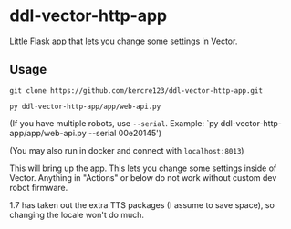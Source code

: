 # ddl-vector-http-app
Little Flask app that lets you change some settings in Vector.

## Usage

`git clone https://github.com/kercre123/ddl-vector-http-app.git`

`py ddl-vector-http-app/app/web-api.py`

(If you have multiple robots, use `--serial`. Example: `py ddl-vector-http-app/app/web-api.py --serial 00e20145')

(You may also run in docker and connect with `localhost:8013`)

This will bring up the app. This lets you change some settings inside of Vector. Anything in "Actions" or below do not work without custom dev robot firmware.

1.7 has taken out the extra TTS packages (I assume to save space), so changing the locale won't do much.
